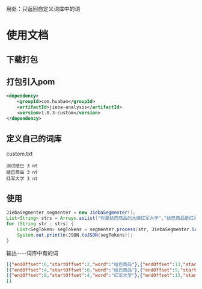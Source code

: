 
用处：只返回自定义词库中的词

# 使用文档

## 下载打包

## 打包引入pom

```xml
<dependency>
    <groupId>com.huaban</groupId>
    <artifactId>jieba-analysis</artifactId>
    <version>1.0.3-custom</version>
</dependency>
```

## 定义自己的词库

custom.txt
```
测试结巴 3 nt
结巴商品 3 nt
红军大学 3 nt
```

## 使用

```java
JiebaSegmenter segmenter = new JiebaSegmenter();
List<String> strs = Arrays.asList("你是结巴商品的大姨红军大学","结巴商品是红军大学你的大姨","你是大姨红军大学的结巴商品","你是大姨");
for (String str : strs) {
    List<SegToken> segTokens = segmenter.process(str, JiebaSegmenter.SegMode.INDEX, true);
    System.out.println(JSON.toJSON(segTokens));
}
```

输出----词库中有的词
```json
[{"endOffset":6,"startOffset":2,"word":"结巴商品"},{"endOffset":13,"startOffset":9,"word":"红军大学"}]
[{"endOffset":4,"startOffset":0,"word":"结巴商品"},{"endOffset":9,"startOffset":5,"word":"红军大学"}]
[{"endOffset":8,"startOffset":4,"word":"红军大学"},{"endOffset":13,"startOffset":9,"word":"结巴商品"}]
[]
```
